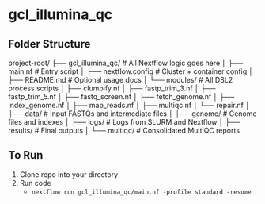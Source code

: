 # gcl_illumina_qc

## Folder Structure
project-root/
├── gcl_illumina_qc/              # All Nextflow logic goes here
│   ├── main.nf                   # Entry script
│   ├── nextflow.config           # Cluster + container config
│   ├── README.md                 # Optional usage docs
│   └── modules/                  # All DSL2 process scripts
│       ├── clumpify.nf
│       ├── fastp_trim_3.nf
│       ├── fastp_trim_5.nf
│       ├── fastq_screen.nf
│       ├── fetch_genome.nf
│       ├── index_genome.nf
│       ├── map_reads.nf
│       ├── multiqc.nf
│       └── repair.nf
│
├── data/                         # Input FASTQs and intermediate files
│
├── genome/                       # Genome files and indexes
│
├── logs/                         # Logs from SLURM and Nextflow
│
├── results/                      # Final outputs
│   └── multiqc/                  # Consolidated MultiQC reports


## To Run 
1. Clone repo into your directory
2. Run code
    - `nextflow run gcl_illumina_qc/main.nf -profile standard -resume`
